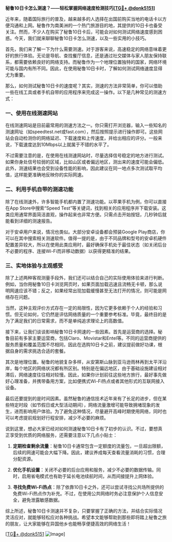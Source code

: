 **秘鲁10日卡怎么测速？——轻松掌握网络速度检测技巧[[TG💪+ @donk5151](https://t.me/s/donk5151)]**

近年来，随着国际旅行的普及，越来越多的人选择在出国前购买当地的电话卡以方便沟通和上网。秘鲁作为南美洲的一个热门旅游目的地，其提供的10日卡也备受关注。然而，不少人在购买了秘鲁10日卡后，可能会对如何测试网络速度感到困惑。今天，我们就来聊聊秘鲁10日卡怎么测速，以及一些实用的小技巧。

首先，我们来了解一下为什么需要测速。对于游客来说，高速稳定的网络意味着更好的旅行体验。无论是导航、查找餐厅信息，还是通过社交媒体与家人朋友保持联系，都需要依赖良好的网络支持。而秘鲁作为一个地理位置独特的国家，网络环境可能与国内有所不同。因此，在使用秘鲁10日卡时，了解如何测试网络速度显得尤为重要。

那么，如何测试秘鲁10日卡的速度呢？其实，测速的方法非常简单，你可以借助一些在线工具或者手机自带的应用程序来完成这一操作。以下是几种常见的测速方式：

### 一、使用在线测速网站

在线测速网站是目前最常用的测速方法之一。你只需打开浏览器，输入一些知名的测速网址（如speedtest.net或fast.com），然后按照提示进行操作即可。这些网站会自动检测你的网络延迟、下载速度和上传速度，并给出相应的评分。一般来说，下载速度达到10Mbps以上就属于不错的水平了。

不过需要注意的是，在使用在线测速网站时，尽量选择信号稳定的地方进行测试。如果你身处信号较弱的区域，比如山区或者偏远地区，测出来的速度可能会偏低。此外，测速结果也会受到设备性能的影响，因此建议在同一地点多次测试取平均值，这样能更准确地反映你的实际网速。

### 二、利用手机自带的测速功能

除了在线测速外，许多智能手机都内置了测速功能。以苹果手机为例，你可以直接在App Store中搜索“Speed Test”等关键词，找到相关的应用程序并下载安装。这类应用通常界面简洁直观，操作起来也非常方便。只需点击开始按钮，几秒钟后就能看到详细的测速报告。

对于安卓用户来说，情况也类似。大部分安卓设备都会预装Google Play商店，你可以在其中搜索相关测速软件。值得一提的是，由于不同品牌和型号的安卓机硬件配置差异较大，所以在使用此类应用时，最好确保手机处于最佳状态（如关闭后台不必要的程序、连接Wi-Fi而非移动数据）以获得更精准的结果。

### 三、实地体验与主观感受

除了上述两种客观测量手段外，我们还可以结合自己的实际使用体验来进行判断。例如，当你用秘鲁10日卡浏览网页时，如果页面加载迅速且流畅无卡顿，那么说明网速应该不错；反之，如果经常出现加载缓慢甚至无法打开的情况，则可能是网络存在问题。

当然，这种主观评价方式存在一定的局限性，因为它更多依赖于个人的经验和习惯。但无论如何，它仍然是评估网络质量的一个重要参考标准。毕竟，最终目的是为了满足我们的日常需求，而不是单纯追求理论上的高数值。

接下来，让我们谈谈影响秘鲁10日卡网速的一些因素。首先是运营商的选择。秘鲁目前有多家主要运营商，包括Claro、Movistar和Entel等。不同的运营商提供的服务质量和覆盖范围不尽相同，因此在选购10日卡之前，建议提前做好功课，根据自身的需求挑选合适的套餐。

其次是地理位置。秘鲁的地貌复杂多样，从安第斯山脉到亚马逊雨林再到太平洋沿岸，每个地区的网络状况都有所区别。特别是在偏远地区，由于基础设施建设相对滞后，网络速度往往相对较慢。因此，如果你计划前往这些地方旅行，最好事先做好心理准备，并携带备用方案，比如便携式Wi-Fi热点或者其他形式的互联网接入设备。

最后还要提到的是时间因素。虽然秘鲁的通信技术近年来有了长足的进步，但在某些特定时段（如节假日或大型活动期间），网络流量激增可能导致拥堵现象的发生，进而影响用户体验。为了避免这种情况，尽量避开高峰时期使用网络，同时也可以考虑提前规划好行程安排，减少不必要的麻烦。

说到这里，想必大家已经对如何测速秘鲁10日卡有了初步的认识。不过，要想真正享受到优质的网络服务，还需要注意以下几点小贴士：

1. **定期检查剩余流量**：秘鲁10日卡通常包含一定额度的流量包，一旦超出限额，后续的网速可能会大幅下降。因此，建议养成每天查看流量消耗的习惯，合理分配资源。
   
2. **优化手机设置**：关闭不必要的后台应用和服务，减少不必要的数据传输。同时，启用省电模式也有助于延长电池续航时间，从而间接提升上网体验。

3. **寻找免费Wi-Fi热点**：除了依靠10日卡之外，还可以尝试寻找公共场所提供的免费Wi-Fi热点作为补充。不过，在使用公共网络时务必注意保护个人信息安全，避免泄露敏感数据。

综上所述，秘鲁10日卡测速并不复杂，只要掌握了正确的方法，并结合实际情况灵活应对，就能够轻松应对各种挑战。希望本文能够帮助到那些即将踏上秘鲁之旅的朋友，让大家能够在异国他乡也能畅享便捷高效的网络生活！

[[TG💪+ @donk5151](https://t.me/s/donk5151) ![Image](https://i.postimg.cc/rwNCRYN7/Snipaste-2025-04-30-17-27-05.png)]
